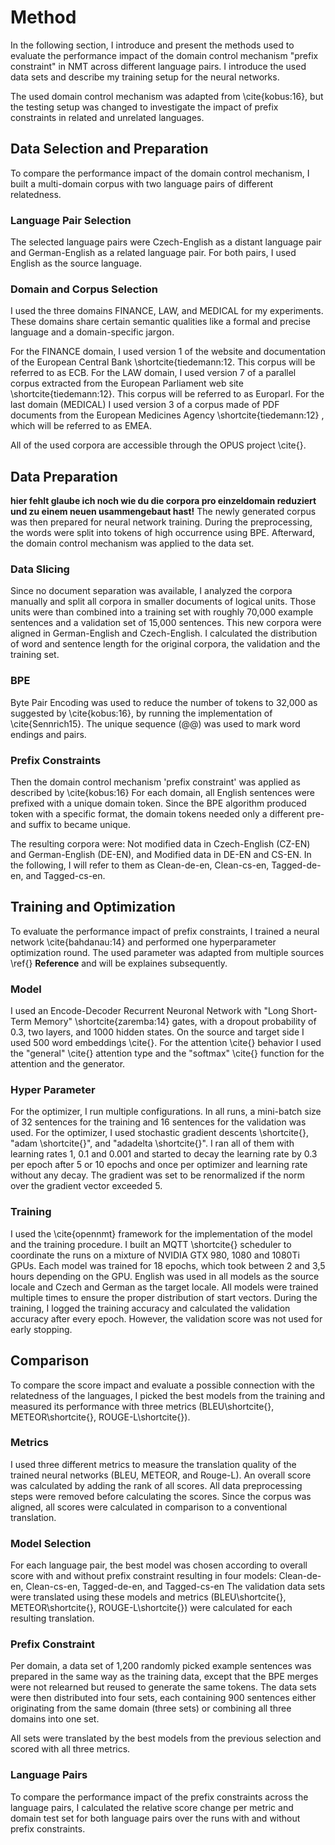# Method
In the following section, I introduce and present the methods used to evaluate the performance impact of the domain control mechanism "prefix constraint" in NMT across different language pairs.
I introduce the used data sets and describe my training setup for the neural networks.

The used domain control mechanism was adapted from \cite{kobus:16}, but the testing setup was changed to investigate the impact of prefix constraints in related and unrelated languages.

## Data Selection and Preparation
To compare the performance impact of the domain control mechanism, I built a multi-domain corpus with two language pairs of different relatedness.

### Language Pair Selection
The selected language pairs were Czech-English as a distant language pair and German-English as a related language pair.
For both pairs, I used English as the source language.

### Domain and Corpus Selection
I used the three domains FINANCE, LAW, and MEDICAL for my experiments.
These domains share certain semantic qualities like a formal and precise language and a domain-specific jargon.

For the FINANCE domain, I used version 1 of the website and documentation of the European Central Bank \shortcite{tiedemann:12. This corpus will be referred to as ECB.
For the LAW domain, I used version 7 of a parallel corpus extracted from the European Parliament web site \shortcite{tiedemann:12}. This corpus will be referred to as Europarl.
For the last domain (MEDICAL) I used version 3 of a corpus made of PDF documents from the European Medicines Agency \shortcite{tiedemann:12} , which will be referred to as EMEA.

All of the used corpora are accessible through the OPUS project \cite{}.

## Data Preparation
__hier fehlt glaube ich noch wie du die corpora pro einzeldomain reduziert und zu einem neuen usammengebaut hast!__
The newly generated corpus was then prepared for neural network training. During the preprocessing, the words were split into tokens of high occurrence using BPE. Afterward, the domain control mechanism was applied to the data set.

### Data Slicing
Since no document separation was available, I analyzed the corpora manually and split all corpora in smaller documents of logical units.
Those units were than combined into a training set with roughly 70,000 example sentences and a validation set of 15,000 sentences.
This new corpora were aligned in German-English and Czech-English.
I calculated the distribution of word and sentence length for the original corpora, the validation and the training set.

### BPE
Byte Pair Encoding was used to reduce the number of tokens to 32,000 as suggested by \cite{kobus:16}, by running the implementation of \cite{Sennrich15}.
The unique sequence (@@) was used to mark word endings and pairs.

### Prefix Constraints
Then the domain control mechanism 'prefix constraint' was applied as described by \cite{kobus:16}
For each domain, all English sentences were prefixed with a unique domain token.
Since the BPE algorithm produced token with a specific format, the domain tokens needed only a different pre- and suffix to became unique.

The resulting corpora were: Not modified data in Czech-English (CZ-EN) and German-English (DE-EN), and Modified data in DE-EN and CS-EN.
In the following, I will refer to them as Clean-de-en, Clean-cs-en, Tagged-de-en, and Tagged-cs-en.

## Training and Optimization
To evaluate the performance impact of prefix constraints, I trained a neural network \cite{bahdanau:14} and performed one hyperparameter optimization round. The used parameter was adapted from multiple sources \ref{} __Reference__ and will be explaines subsequently.

### Model
I used an Encode-Decoder Recurrent Neuronal Network with "Long Short-Term Memory" \shortcite{zaremba:14} gates, with a dropout probability of 0.3, two layers, and 1000 hidden states.
On the source and target side I used 500 word embeddings \cite{}.
For the attention \cite{} behavior I used the "general" \cite{} attention type and the "softmax" \cite{} function for the attention and the generator.

### Hyper Parameter
For the optimizer, I run multiple configurations.
In all runs, a mini-batch size of 32 sentences for the training and 16 sentences for the validation was used.
For the optimizer, I used stochastic gradient descents \shortcite{}, "adam \shortcite{}", and "adadelta \shortcite{}".
I ran all of them with learning rates 1, 0.1 and 0.001 and started to decay the learning rate by 0.3 per epoch after 5 or 10 epochs and once per optimizer and learning rate without any decay.
The gradient was set to be renormalized if the norm over the gradient vector exceeded 5.

### Training
I used the \cite{opennmt} framework for the implementation of the model and the training procedure.
I built an MQTT \shortcite{} scheduler to coordinate the runs on a mixture of NVIDIA GTX 980, 1080 and 1080Ti GPUs.
Each model was trained for 18 epochs, which took between 2 and 3,5 hours depending on the GPU.
English was used in all models as the source locale and Czech and German as the target locale.
All models were trained multiple times to ensure the proper distribution of start vectors.
During the training, I logged the training accuracy and calculated the validation accuracy after every epoch.
However, the validation score was not used for early stopping.

## Comparison
To compare the score impact and evaluate a possible connection with the relatedness of the languages, I picked the best models from the training and measured its performance with three metrics (BLEU\shortcite{}, METEOR\shortcite{}, ROUGE-L\shortcite{}).

### Metrics
I used three different metrics to measure the translation quality of the trained neural networks (BLEU, METEOR, and Rouge-L).
An overall score was calculated by adding the rank of all scores.
All data preprocessing steps were removed before calculating the scores.
Since the corpus was aligned, all scores were calculated in comparison to a conventional translation.

### Model Selection
For each language pair, the best model was chosen according to overall score with and without prefix constraint resulting in four models: Clean-de-en, Clean-cs-en, Tagged-de-en, and Tagged-cs-en
The validation data sets were translated using these models and metrics (BLEU\shortcite{}, METEOR\shortcite{}, ROUGE-L\shortcite{}) were calculated for each resulting translation.

### Prefix Constraint
Per domain, a data set of 1,200 randomly picked example sentences was prepared in the same way as the training data, except that the BPE merges were not relearned but reused to generate the same tokens.
The data sets were then distributed into four sets, each containing 900 sentences either originating from the same domain (three sets) or combining all three domains into one set.

All sets were translated by the best models from the previous selection and scored with all three metrics.

### Language Pairs
To compare the performance impact of the prefix constraints across the language pairs, I calculated the relative score change per metric and domain test set for both language pairs over the runs with and without prefix constraints.
